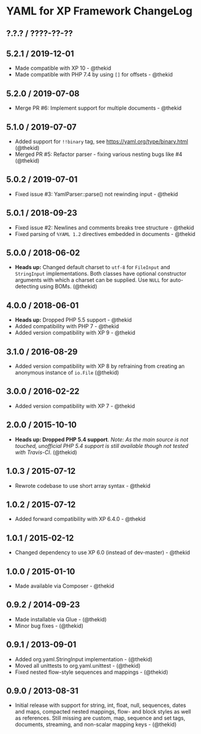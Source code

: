 YAML for XP Framework ChangeLog
========================================================================

## ?.?.? / ????-??-??

## 5.2.1 / 2019-12-01

* Made compatible with XP 10 - @thekid
* Made compatible with PHP 7.4 by using `[]` for offsets - @thekid

## 5.2.0 / 2019-07-08

* Merge PR #6: Implement support for multiple documents - @thekid

## 5.1.0 / 2019-07-07

* Added support for `!!binary` tag, see https://yaml.org/type/binary.html
  (@thekid)
* Merged PR #5: Refactor parser - fixing various nesting bugs like #4
  (@thekid)

## 5.0.2 / 2019-07-01

* Fixed issue #3: YamlParser::parse() not rewinding input - @thekid

## 5.0.1 / 2018-09-23

* Fixed issue #2: Newlines and comments breaks tree structure - @thekid
* Fixed parsing of `%YAML 1.2` directives embedded in documents - @thekid

## 5.0.0 / 2018-06-02

* **Heads up:** Changed default charset to `utf-8` for `FileInput` and
  `StringInput` implementations. Both classes have optional constructor
  arguments with which a charset can be supplied. Use `NULL` for auto-
  detecting using BOMs.
  (@thekid)

## 4.0.0 / 2018-06-01

* **Heads up:** Dropped PHP 5.5 support - @thekid
* Added compatibility with PHP 7 - @thekid
* Added version compatibility with XP 9 - @thekid

## 3.1.0 / 2016-08-29

* Added version compatibility with XP 8 by refraining from creating an
  anonymous instance of `io.File`
  (@thekid)

## 3.0.0 / 2016-02-22

* Added version compatibility with XP 7 - @thekid

## 2.0.0 / 2015-10-10

* **Heads up: Dropped PHP 5.4 support**. *Note: As the main source is not
  touched, unofficial PHP 5.4 support is still available though not tested
  with Travis-CI*.
  (@thekid)

## 1.0.3 / 2015-07-12

* Rewrote codebase to use short array syntax - @thekid

## 1.0.2 / 2015-07-12

* Added forward compatibility with XP 6.4.0 - @thekid

## 1.0.1 / 2015-02-12

* Changed dependency to use XP 6.0 (instead of dev-master) - @thekid

## 1.0.0 / 2015-01-10

* Made available via Composer - @thekid

## 0.9.2 / 2014-09-23

* Made installable via Glue - (@thekid)
* Minor bug fixes - (@thekid)

## 0.9.1 / 2013-09-01

* Added org.yaml.StringInput implementation - (@thekid)
* Moved all unittests to org.yaml.unittest - (@thekid)
* Fixed nested flow-style sequences and mappings - (@thekid)

## 0.9.0 / 2013-08-31

* Initial release with support for string, int, float, null, sequences,
  dates and maps, compacted nested mappings, flow- and block styles as 
  well as references. Still missing are custom, map, sequence and set 
  tags, documents, streaming, and non-scalar mapping keys - (@thekid)
